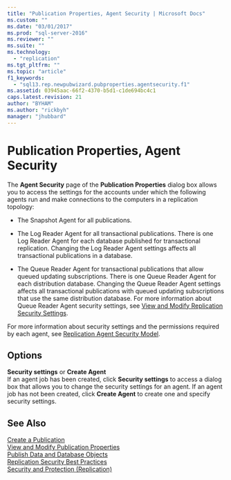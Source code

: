 ```yaml
---
title: "Publication Properties, Agent Security | Microsoft Docs"
ms.custom: ""
ms.date: "03/01/2017"
ms.prod: "sql-server-2016"
ms.reviewer: ""
ms.suite: ""
ms.technology: 
  - "replication"
ms.tgt_pltfrm: ""
ms.topic: "article"
f1_keywords: 
  - "sql13.rep.newpubwizard.pubproperties.agentsecurity.f1"
ms.assetid: 03945aac-66f2-4370-b5d1-c1de694bc4c1
caps.latest.revision: 21
author: "BYHAM"
ms.author: "rickbyh"
manager: "jhubbard"
---
```

# Publication Properties, Agent Security
  The **Agent Security** page of the **Publication Properties** dialog box allows you to access the settings for the accounts under which the following agents run and make connections to the computers in a replication topology:  
  
-   The Snapshot Agent for all publications.  
  
-   The Log Reader Agent for all transactional publications. There is one Log Reader Agent for each database published for transactional replication. Changing the Log Reader Agent settings affects all transactional publications in a database.  
  
-   The Queue Reader Agent for transactional publications that allow queued updating subscriptions. There is one Queue Reader Agent for each distribution database. Changing the Queue Reader Agent settings affects all transactional publications with queued updating subscriptions that use the same distribution database. For more information about Queue Reader Agent security settings, see [View and Modify Replication Security Settings](../../relational-databases/replication/security/view-and-modify-replication-security-settings.md).  
  
 For more information about security settings and the permissions required by each agent, see [Replication Agent Security Model](../../relational-databases/replication/security/replication-agent-security-model.md).  
  
## Options  
 **Security settings** or **Create Agent**  
 If an agent job has been created, click **Security settings** to access a dialog box that allows you to change the security settings for an agent. If an agent job has not been created, click **Create Agent** to create one and specify security settings.  
  
## See Also  
 [Create a Publication](../../relational-databases/replication/publish/create-a-publication.md)   
 [View and Modify Publication Properties](../../relational-databases/replication/publish/view-and-modify-publication-properties.md)   
 [Publish Data and Database Objects](../../relational-databases/replication/publish/publish-data-and-database-objects.md)   
 [Replication Security Best Practices](../../relational-databases/replication/security/replication-security-best-practices.md)   
 [Security and Protection &#40;Replication&#41;](../../relational-databases/replication/security/security-and-protection-replication.md)  
  
  